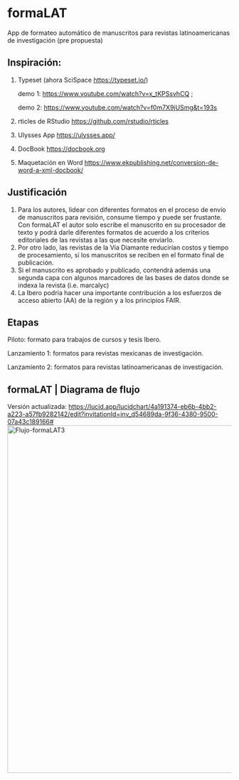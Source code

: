 # formaLAT
App de formateo automático de manuscritos para revistas latinoamericanas de investigación
(pre propuesta)
## Inspiración: 
1) Typeset (ahora SciSpace  https://typeset.io/)

   demo 1: https://www.youtube.com/watch?v=x_tKPSsvhCQ ;

   demo 2: https://www.youtube.com/watch?v=f0m7X9jUSmg&t=193s

2) rticles de RStudio
https://github.com/rstudio/rticles
3) Ulysses App
https://ulysses.app/
4) DocBook
https://docbook.org
5) Maquetación en Word
https://www.ekpublishing.net/conversion-de-word-a-xml-docbook/

## Justificación
1. Para los autores, lidear con diferentes formatos en el proceso de envío de manuscritos para revisión, consume tiempo y puede ser frustante. Con formaLAT el autor solo escribe el manuscrito en su procesador de texto y podrá darle diferentes formatos de acuerdo a los criterios editoriales de las revistas a las que necesite enviarlo. 
2. Por otro lado, las revistas de la Vía Diamante reducirían costos y tiempo de procesamiento, si los manuscritos se reciben en el formato final de publicación.
3. Si el manuscrito es aprobado y publicado, contendrá además una segunda capa con algunos marcadores de las bases de datos donde se indexa la revista (i.e. marcalyc)
4. La Ibero podría hacer una importante contribución a los esfuerzos de acceso abierto (AA) de la región y a los principios FAIR.

## Etapas
Piloto: formato para trabajos de cursos y tesis Ibero.

Lanzamiento 1: formatos para revistas mexicanas de investigación.

Lanzamiento 2: formatos para revistas latinoamericanas de investigación.

## formaLAT | Diagrama de flujo
Versión actualizada: https://lucid.app/lucidchart/4a191374-eb6b-4bb2-a223-a57fb9282142/edit?invitationId=inv_d54689da-9f36-4380-9500-07a43c189166#
<img width="782" alt="Flujo-formaLAT3" src="https://user-images.githubusercontent.com/69394840/173155316-02297b5e-5fc6-4aa1-810f-9fca8ff8eb93.png">


